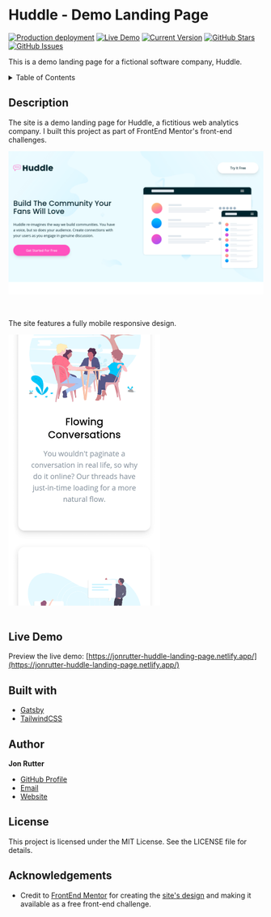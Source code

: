 # Huddle - Demo Landing Page

[![Production deployment](https://img.shields.io/github/deployments/jonrutter/huddle-demo/production?label=vercel&logo=vercel&logoColor=white)](https://jonrutter-huddle.vercel.app/)
[![Live Demo](https://img.shields.io/badge/demo-online-green.svg)](https://jonrutter-huddle-landing-page.netlify.app/)
[![Current Version](https://img.shields.io/badge/version-1.1.0-green.svg)](https://github.com/jonrutter/huddle-demo)
[![GitHub Stars](https://img.shields.io/github/stars/jonrutter/huddle-demo.svg)](https://github.com/jonrutter/huddle-demo/stargazers)
[![GitHub Issues](https://img.shields.io/github/issues/jonrutter/huddle-demo.svg)](https://github.com/jonrutter/huddle-demo/issues)

This is a demo landing page for a fictional software company, Huddle.

<details>
  <summary>Table of Contents</summary>
  <ol>
    <li><a href="#description">Description</a></li>
    <li><a href="#live-demo">Live Demo</a></li>
    <li><a href="#built-with">Built With</a></li>
    <li><a href="#author">Author</a></li>
    <li><a href="#license">License</a></li>
    <li><a href="#acknowledgements">Acknowledgments</a></li>
  </ol>
</details>

## Description

The site is a demo landing page for Huddle, a fictitious web analytics company. I built this project as part of FrontEnd Mentor's front-end challenges.

![Preview of the Huddle Landing Page project](./github/preview-main.png)

<br />

The site features a fully mobile responsive design.

<div>
  <img src="./github/preview-mobile.png" alt="Preview of mobile design" width="300px" />
</div>

<br />

## Live Demo

Preview the live demo: [https://jonrutter-huddle-landing-page.netlify.app/](https://jonrutter-huddle-landing-page.netlify.app/)

## Built with

- [Gatsby](https://www.gatsbyjs.com/)
- [TailwindCSS](https://tailwindcss.com/)

## Author

**Jon Rutter**

- [GitHub Profile](https://www.github.com/jonrutter)
- [Email](mailto:contact@jonrutter.io)
- [Website](https://www.jonrutter.io)

## License

This project is licensed under the MIT License. See the LICENSE file for details.

## Acknowledgements

- Credit to [FrontEnd Mentor](https://www.frontendmentor.io/) for creating the [site's design](https://www.frontendmentor.io/challenges/huddle-landing-page-with-alternating-feature-blocks-5ca5f5981e82137ec91a5100) and making it available as a free front-end challenge.
